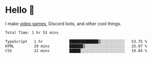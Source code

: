 <div align="left">
  <h1>Hello 👋</h1>

  <p>I make <a href="https://devbeef.com">video games</a>, Discord bots, and other cool things.</p>
</div>

<!--START_SECTION:waka-->

```txt
Total Time: 1 hr 53 mins

TypeScript   1 hr            █████████████▒░░░░░░░░░░░   53.75 %
HTML         29 mins         ██████▒░░░░░░░░░░░░░░░░░░   25.97 %
CSS          22 mins         █████░░░░░░░░░░░░░░░░░░░░   19.84 %
```

<!--END_SECTION:waka-->
